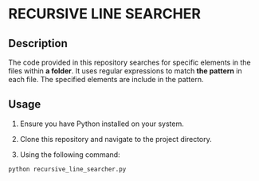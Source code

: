 # RECURSIVE LINE SEARCHER

## Description

The code provided in this repository searches for specific elements in the files within __a folder__. It uses regular expressions to match __the pattern__ in each file. The specified elements are include in the pattern.

## Usage

1. Ensure you have Python installed on your system.

2. Clone this repository and navigate to the project directory.

3. Using the following command:

```bash
python recursive_line_searcher.py
```
